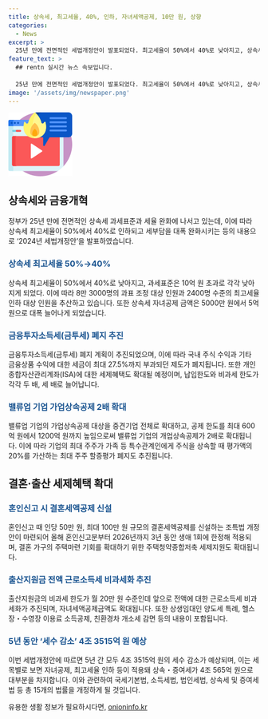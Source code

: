 ```yaml
---
title: 상속세, 최고세율, 40%, 인하, 자녀세액공제, 10만 원, 상향
categories:
  - News
excerpt: >
  25년 만에 전면적인 세법개정안이 발표되었다. 최고세율이 50%에서 40%로 낮아지고, 상속세 자녀공제는 5000만 원에서 5억 원으로 상향 조정된다. 금융투자소득세(금투세)가 폐지되고, 밸류업 기업의 가업상속공제는 2배로 늘어나며 출산지원금에 대한 근로소득세 비과세가 추진된다. 또한, 소득세 효과를 세목별로 보면 상속·증여세가 가장 많은 세수 효과를 차지한다. 세법개정안은 경제의 역동성 지원과 민생경제 회복, 조세체계 합리화, 납세자 친화적 환경 구축을 위해 마련되었다.
feature_text: >
  ## rentn 실시간 뉴스 속보입니다.

  25년 만에 전면적인 세법개정안이 발표되었다. 최고세율이 50%에서 40%로 낮아지고, 상속세 자녀공제는 5000만 원에서 5억 원으로 상향 조정된다. 금융투자소득세(금투세)가 폐지되고, 밸류업 기업의 가업상속공제는 2배로 늘어나며 출산지원금에 대한 근로소득세 비과세가 추진된다. 또한, 소득세 효과를 세목별로 보면 상속·증여세가 가장 많은 세수 효과를 차지한다. 세법개정안은 경제의 역동성 지원과 민생경제 회복, 조세체계 합리화, 납세자 친화적 환경 구축을 위해 마련되었다.
image: '/assets/img/newspaper.png'
---
```


<p><img src="/assets/img/news.png" alt="rentncar 속보" /></p>

<h2 data-ke-size="size26">상속세와 금융개혁</h2>

<p data-ke-size="size16">정부가 25년 만에 전면적인 상속세 과세표준과 세율 완화에 나서고 있는데, 이에 따라 상속세 최고세율이 50%에서 40%로 인하되고 세부담을 대폭 완화시키는 등의 내용으로 ‘2024년 세법개정안’을 발표하였습니다.</p>

<h3><b><span style="color: #1a5490;">상속세 최고세율 50%→40%</span></b></h3>

<p data-ke-size="size16">상속세 최고세율이 50%에서 40%로 낮아지고, 과세표준은 10억 원 초과로 각각 낮아지게 되었다. 이에 따라 8만 3000명의 과표 조정 대상 인원과 2400명 수준의 최고세율 인하 대상 인원을 추산하고 있습니다. 또한 상속세 자녀공제 금액은 5000만 원에서 5억 원으로 대폭 늘어나게 되었습니다.</p>

<h3><b><span style="color: #1a5490;">금융투자소득세(금투세) 폐지 추진</span></b></h3>

<p data-ke-size="size16">금융투자소득세(금투세) 폐지 계획이 추진되었으며, 이에 따라 국내 주식 수익과 기타 금융상품 수익에 대한 세금이 최대 27.5%까지 부과되던 제도가 폐지됩니다. 또한 개인종합자산관리계좌(ISA)에 대한 세제혜택도 확대될 예정이며, 납입한도와 비과세 한도가 각각 두 배, 세 배로 늘어납니다.</p>

<h3><b><span style="color: #1a5490;">밸류업 기업 가업상속공제 2배 확대</span></b></h3>

<p data-ke-size="size16">밸류업 기업의 가업상속공제 대상을 중견기업 전체로 확대하고, 공제 한도를 최대 600억 원에서 1200억 원까지 높임으로써 밸류업 기업의 개업상속공제가 2배로 확대됩니다. 이에 따라 기업의 최대 주주가 가족 등 특수관계인에게 주식을 상속할 때 평가액의 20%를 가산하는 최대 주주 할증평가 폐지도 추진됩니다.</p>

<h2 data-ke-size="size26">결혼·출산 세제혜택 확대</h2>

<h3><b><span style="color: #1a5490;">혼인신고 시 결혼세액공제 신설</span></b></h3>

<p data-ke-size="size16">혼인신고 때 인당 50만 원, 최대 100만 원 규모의 결혼세액공제를 신설하는 조특법 개정안이 마련되어 올해 혼인신고분부터 2026년까지 3년 동안 생애 1회에 한정해 적용되며, 결혼 가구의 주택마련 기회를 확대하기 위한 주택청약종합저축 세제지원도 확대됩니다.</p>

<h3><b><span style="color: #1a5490;">출산지원금 전액 근로소득세 비과세화 추진</span></b></h3>

<p data-ke-size="size16">출산지원금의 비과세 한도가 월 20만 원 수준인데 앞으로 전액에 대한 근로소득세 비과세화가 추진되며, 자녀세액공제금액도 확대됩니다. 또한 상생임대인 양도세 특례, 헬스장・수영장 이용료 소득공제, 친환경차 개소세 감면 등의 내용이 포함됩니다.</p>

<h3><b><span style="color: #1a5490;">5년 동안 ‘세수 감소’ 4조 3515억 원 예상</span></b></h3>

<p data-ke-size="size16">이번 세법개정안에 따르면 5년 간 모두 4조 3515억 원의 세수 감소가 예상되며, 이는 세목별로 보면 자녀공제, 최고세율 인하 등이 적용돼 상속・증여세가 4조 565억 원으로 대부분을 차지합니다. 이와 관련하여 국세기본법, 소득세법, 법인세법, 상속세 및 증여세법 등 총 15개의 법률을 개정하게 될 것입니다.</p>
유용한 생활 정보가 필요하시다면, <a href="https://onioninfo.kr" rel="dofollow">onioninfo.kr</a>


